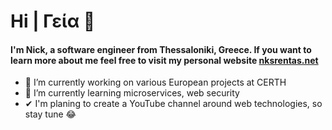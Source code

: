 # Hi | Γεία 👋

#### I'm Nick, a software engineer from Thessaloniki, Greece. If you want to learn more about me feel free to visit my personal website [nksrentas.net](https://www.nksrentas.net)



- 🔭 I’m currently working on various European projects at CERTH
- 🌱 I’m currently learning microservices, web security
- ✔  I'm planing to create a YouTube channel around web technologies, so stay tune 😂
